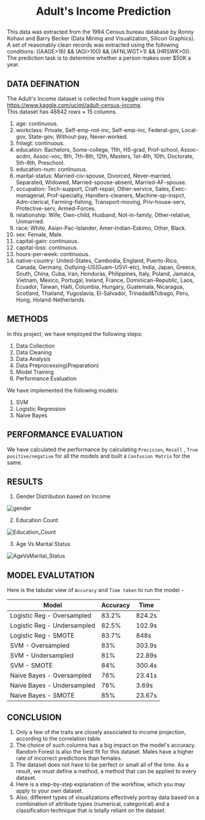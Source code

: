 # <p align = "center"> Adult's Income Prediction </p>

This data was extracted from the 1994 Census bureau database by Ronny Kohavi and Barry Becker (Data Mining and Visualization, Silicon Graphics). A set of reasonably clean records was extracted using the following conditions: ((AAGE>16) && (AGI>100) && (AFNLWGT>1) && (HRSWK>0)). <br>
The prediction task is to determine whether a person makes over $50K a year.

## DATA DEFINATION

The Adult's Income dataset is collected from kaggle using this <a href = "https://www.kaggle.com/uciml/adult-census-income"> https://www.kaggle.com/uciml/adult-census-income. </a> <br>
This dataset has 48842 rows × 15 columns. <br>

1. age: continuous.
2. workclass: Private, Self-emp-not-inc, Self-emp-inc, Federal-gov, Local-gov, State-gov, Without-pay, Never-worked.
3. fnlwgt: continuous.
4. education: Bachelors, Some-college, 11th, HS-grad, Prof-school, Assoc-acdm, Assoc-voc, 9th, 7th-8th, 12th, Masters, 1st-4th, 10th, Doctorate, 5th-6th, Preschool.
5. education-num: continuous.
6. marital-status: Married-civ-spouse, Divorced, Never-married, Separated, Widowed, Married-spouse-absent, Married-AF-spouse.
7. occupation: Tech-support, Craft-repair, Other-service, Sales, Exec-managerial, Prof-specialty, Handlers-cleaners, Machine-op-inspct, Adm-clerical, Farming-fishing, Transport-moving, Priv-house-serv, Protective-serv, Armed-Forces.
8. relationship: Wife, Own-child, Husband, Not-in-family, Other-relative, Unmarried.
9. race: White, Asian-Pac-Islander, Amer-Indian-Eskimo, Other, Black.
10. sex: Female, Male.
11. capital-gain: continuous.
12. capital-loss: continuous.
13. hours-per-week: continuous.
14. native-country: United-States, Cambodia, England, Puerto-Rico, Canada, Germany, Outlying-US(Guam-USVI-etc), India, Japan, Greece, South, China, Cuba, Iran, Honduras, Philippines, Italy, Poland, Jamaica, Vietnam, Mexico, Portugal, Ireland, France, Dominican-Republic, Laos, Ecuador, Taiwan, Haiti, Columbia, Hungary, Guatemala, Nicaragua, Scotland, Thailand, Yugoslavia, El-Salvador, Trinadad&Tobago, Peru, Hong, Holand-Netherlands.

## METHODS
In this project, we have employed the following steps:

1. Data Collection
2. Data Cleaning
3. Data Analysis
4. Data Preprocessing(Preparation)
5. Model Training
6. Performance Evaluation

We have implemented the following models: <br>

1. SVM
2. Logistic Regression
3. Naive Bayes

## PERFORMANCE EVALUATION
We have calculated the performance by calculating `Precision`, `Recall` , `True positive/negative` for all the models and built a `Confusion Matrix` for the same.

## RESULTS
1. Gender Distribution based on Income

![gender](https://user-images.githubusercontent.com/39597515/209453637-16edd869-0883-46b5-be5f-9deb5ef920bf.png)

2. Education Count 

![Education_Count](https://user-images.githubusercontent.com/39597515/209453649-4297145c-b7d1-4b9d-b14f-7699ded9b131.png)

3. Age Vs Marital Status

![AgeVsMarital_Status](https://user-images.githubusercontent.com/39597515/209453655-7032160b-1d9d-4f6d-8137-a6a893ef4295.png)

## MODEL EVALUTATION
Here is the tabular view of `Accuracy` and `Time taken` to run the model - 

| Model  | Accuracy | Time |
| ------------- | ------------- | ------------- | 
| Logistic Reg - Oversampled  | 83.2% | 824.2s |
| Logistic Reg - Undersampled  | 82.5% | 102.9s |
| Logistic Reg - SMOTE | 83.7% | 848s | 
| SVM - Oversampled  | 83% | 303.9s |
| SVM - Undersampled  | 81% | 22.89s |
| SVM - SMOTE | 84% | 300.4s |
| Naive Bayes - Oversampled  | 76% | 23.41s |
| Naive Bayes - Undersampled  | 76% | 3.69s |
| Naive Bayes - SMOTE | 85% | 23.67s |

## CONCLUSION

1. Only a few of the traits are closely associated to income projection, according to the correlation table. <br>
2. The choice of such columns has a big impact on the model's accuracy. Random Forest is also the best fit for this dataset. Males have a higher rate of incorrect predictions than females. <br>
3. The dataset does not have to be perfect or small all of the time. As a result, we must define a method, a method that can be applied to every dataset. <br>
4. Here is a step-by-step explanation of the workflow, which you may apply to your own dataset. <br>
5. Also, different types of visualizations effectively portray data based on a combination of attribute types (numerical, categorical) and a classification technique that is totally reliant on the dataset.
